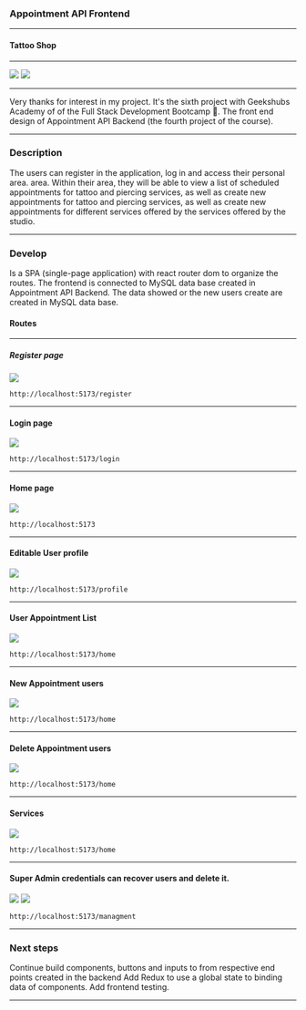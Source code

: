 ### Appointment API Frontend

---

<h4> Tattoo Shop </h4>

---

<img src="./public/img/mobile.gif"/>
<img src="./public/1.jpeg"/>

---

Very thanks for interest in my project. It's the sixth project with Geekshubs Academy of of the Full Stack Development Bootcamp 🚀. The front end design of Appointment API Backend (the fourth project of the course).

---

### Description

The users can register in the application, log in and access their personal area. area. Within their area, they will be able to view a list of scheduled appointments for tattoo and piercing services, as well as create new appointments for tattoo and piercing services, as well as create new appointments for different services offered by the services offered by the studio.

---

### Develop

Is a SPA (single-page application) with react router dom to organize the routes.
The frontend is connected to MySQL data base created in Appointment API Backend.
The data showed or the new users create are created in MySQL data base.

#### Routes

---

##### Register page

<img src="./public/img/iPhone-13-PRO-register.png"/>

`http://localhost:5173/register`

---

#### Login page

<img src="./public/img/iPhone-13-PRO-login.png"/>

`http://localhost:5173/login`

---

#### Home page

<img src="./public/img/iPhone-13-PRO-homepage.png"/>

`http://localhost:5173`

---

#### Editable User profile

<img src="./public/img/iPhone-13-PRO-Editableprofile.png"/>

`http://localhost:5173/profile`

---

#### User Appointment List

<img src="./public/img/iPhone-13-PRO-AppointmentList.png"/>

`http://localhost:5173/home`

---

#### New Appointment users

<img src="./public/img/iPhone-13-PRO-NewAppointment.png"/>

`http://localhost:5173/home`

---

#### Delete Appointment users

<img src="./public/img/iPhone-13-PRO-deleteAppointment.png"/>

`http://localhost:5173/home`

---

#### Services

<img src="./public/img/iPhone-13-PRO-Services.png"/>

`http://localhost:5173/home`

---

#### Super Admin credentials can recover users and delete it.

<img src="./public/img/iPhone-13-PRO-SuperAdminUsers.png"/>
<img src="./public/img/iPhone-13-PRO-deleteUser.png"/>

`http://localhost:5173/managment`

---

### Next steps

Continue build components, buttons and inputs to from respective end points created in the backend
Add Redux to use a global state to binding data of components.
Add frontend testing.

---
